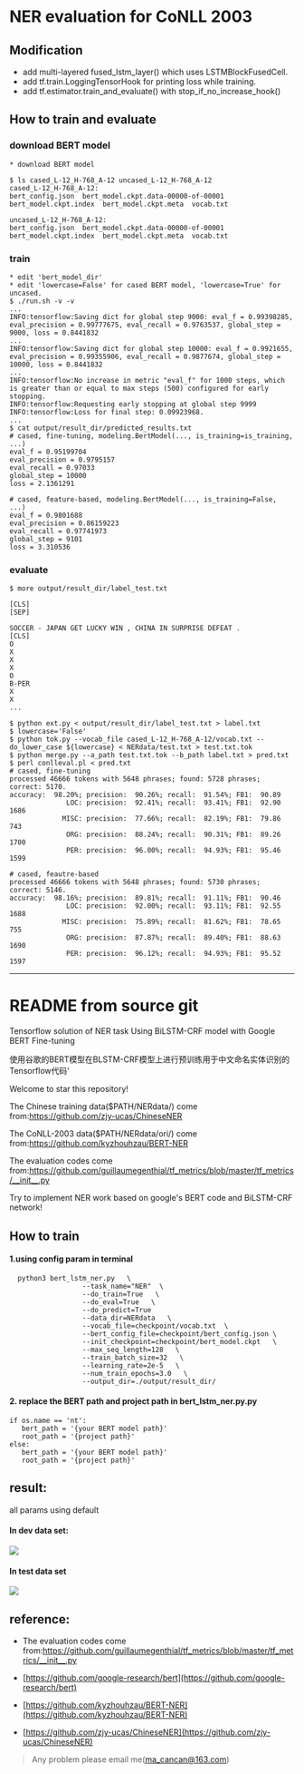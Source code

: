 # NER evaluation for CoNLL 2003

## Modification

- add multi-layered fused_lstm_layer() which uses LSTMBlockFusedCell.
- add tf.train.LoggingTensorHook for printing loss while training.
- add tf.estimator.train_and_evaluate() with stop_if_no_increase_hook()

## How to train and evaluate

### download BERT model
```
* download BERT model

$ ls cased_L-12_H-768_A-12 uncased_L-12_H-768_A-12
cased_L-12_H-768_A-12:
bert_config.json  bert_model.ckpt.data-00000-of-00001  bert_model.ckpt.index  bert_model.ckpt.meta  vocab.txt

uncased_L-12_H-768_A-12:
bert_config.json  bert_model.ckpt.data-00000-of-00001  bert_model.ckpt.index  bert_model.ckpt.meta  vocab.txt
```

### train
```
* edit 'bert_model_dir'
* edit 'lowercase=False' for cased BERT model, 'lowercase=True' for uncased.
$ ./run.sh -v -v
...
INFO:tensorflow:Saving dict for global step 9000: eval_f = 0.99398285, eval_precision = 0.99777675, eval_recall = 0.9763537, global_step = 9000, loss = 0.8441832
...
INFO:tensorflow:Saving dict for global step 10000: eval_f = 0.9921655, eval_precision = 0.99355906, eval_recall = 0.9877674, global_step = 10000, loss = 0.8441832
...
INFO:tensorflow:No increase in metric "eval_f" for 1000 steps, which is greater than or equal to max steps (500) configured for early stopping.
INFO:tensorflow:Requesting early stopping at global step 9999
INFO:tensorflow:Loss for final step: 0.09923968.
...
$ cat output/result_dir/predicted_results.txt
# cased, fine-tuning, modeling.BertModel(..., is_training=is_training, ...)
eval_f = 0.95199704
eval_precision = 0.9795157
eval_recall = 0.97033
global_step = 10000
loss = 2.1361291

# cased, feature-based, modeling.BertModel(..., is_training=False, ...)
eval_f = 0.9801688
eval_precision = 0.86159223
eval_recall = 0.97741973
global_step = 9101
loss = 3.310536
```

### evaluate
```
$ more output/result_dir/label_test.txt

[CLS]
[SEP]

SOCCER - JAPAN GET LUCKY WIN , CHINA IN SURPRISE DEFEAT .
[CLS]
O
X
X
X
O
B-PER
X
X
...

$ python ext.py < output/result_dir/label_test.txt > label.txt
$ lowercase='False'
$ python tok.py --vocab_file cased_L-12_H-768_A-12/vocab.txt --do_lower_case ${lowercase} < NERdata/test.txt > test.txt.tok
$ python merge.py --a_path test.txt.tok --b_path label.txt > pred.txt
$ perl conlleval.pl < pred.txt
# cased, fine-tuning
processed 46666 tokens with 5648 phrases; found: 5728 phrases; correct: 5170.
accuracy:  98.20%; precision:  90.26%; recall:  91.54%; FB1:  90.89
              LOC: precision:  92.41%; recall:  93.41%; FB1:  92.90  1686
             MISC: precision:  77.66%; recall:  82.19%; FB1:  79.86  743
              ORG: precision:  88.24%; recall:  90.31%; FB1:  89.26  1700
              PER: precision:  96.00%; recall:  94.93%; FB1:  95.46  1599

# cased, feautre-based
processed 46666 tokens with 5648 phrases; found: 5730 phrases; correct: 5146.
accuracy:  98.16%; precision:  89.81%; recall:  91.11%; FB1:  90.46
              LOC: precision:  92.00%; recall:  93.11%; FB1:  92.55  1688
             MISC: precision:  75.89%; recall:  81.62%; FB1:  78.65  755
              ORG: precision:  87.87%; recall:  89.40%; FB1:  88.63  1690
              PER: precision:  96.12%; recall:  94.93%; FB1:  95.52  1597
```

----

# README from source git

Tensorflow solution of NER task Using BiLSTM-CRF model with Google BERT Fine-tuning

使用谷歌的BERT模型在BLSTM-CRF模型上进行预训练用于中文命名实体识别的Tensorflow代码'

Welcome to star this repository!

The Chinese training data($PATH/NERdata/) come from:https://github.com/zjy-ucas/ChineseNER 
  
The CoNLL-2003 data($PATH/NERdata/ori/) come from:https://github.com/kyzhouhzau/BERT-NER 
  
The evaluation codes come from:https://github.com/guillaumegenthial/tf_metrics/blob/master/tf_metrics/__init__.py  


Try to implement NER work based on google's BERT code and BiLSTM-CRF network!


## How to train

#### 1.using config param in terminal

```
  python3 bert_lstm_ner.py   \
                  --task_name="NER"  \ 
                  --do_train=True   \
                  --do_eval=True   \
                  --do_predict=True
                  --data_dir=NERdata   \
                  --vocab_file=checkpoint/vocab.txt  \ 
                  --bert_config_file=checkpoint/bert_config.json \  
                  --init_checkpoint=checkpoint/bert_model.ckpt   \
                  --max_seq_length=128   \
                  --train_batch_size=32   \
                  --learning_rate=2e-5   \
                  --num_train_epochs=3.0   \
                  --output_dir=./output/result_dir/ 
 ```       
 #### 2. replace the BERT path and project path in bert_lstm_ner.py.py
 ```
 if os.name == 'nt':
    bert_path = '{your BERT model path}'
    root_path = '{project path}'
else:
    bert_path = '{your BERT model path}'
    root_path = '{project path}'
 ```

## result:
all params using default
#### In dev data set:
![](/picture1.png)

#### In test data set
![](/picture2.png)

## reference: 
+ The evaluation codes come from:https://github.com/guillaumegenthial/tf_metrics/blob/master/tf_metrics/__init__.py

+ [https://github.com/google-research/bert](https://github.com/google-research/bert)
      
+ [https://github.com/kyzhouhzau/BERT-NER](https://github.com/kyzhouhzau/BERT-NER)

+ [https://github.com/zjy-ucas/ChineseNER](https://github.com/zjy-ucas/ChineseNER)

> Any problem please email me(ma_cancan@163.com)
